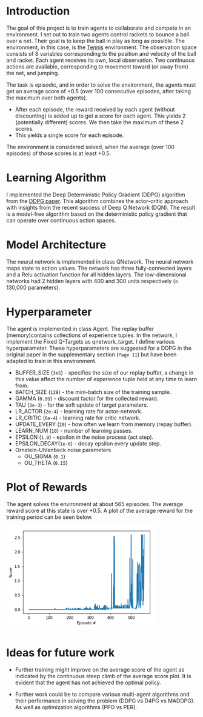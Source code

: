 # Introduction
The goal of this project is to train agents to collaborate and compete in an environment. I set out to train two agents control rackets to bounce a ball over a net. Their goal is to keep the ball in play as long as possible. The environment, in this case, is the [Tennis](https://github.com/Unity-Technologies/ml-agents/blob/master/docs/Learning-Environment-Examples.md#tennis) environment. The observation space consists of 8 variables corresponding to the position and velocity of the ball and racket. Each agent receives its own, local observation. Two continuous actions are available, corresponding to movement toward (or away from) the net, and jumping. 

The task is episodic, and in order to solve the environment, the agents must get an average score of +0.5 (over 100 consecutive episodes, after taking the maximum over both agents).
* After each episode, the reward received by each agent (without discounting) is added up to get a score for each agent. This yields 2 (potentially different) scores. We then take the maximum of these 2 scores.
* This yields a single score for each episode.

The environment is considered solved, when the average (over 100 episodes) of those scores is at least +0.5.


# Learning Algorithm
I implemented the Deep Deterministic Policy Gradient (DDPG) algorithm from the [DDPG paper](https://arxiv.org/abs/1509.02971). This algorithm combines the actor-critic approach with insights from the recent success of Deep Q Network (DQN). The result is a model-free algorithm based on the deterministic policy gradient that can operate over continuous action spaces.

# Model Architecture
The neural network is implemented in class QNetwork. The neural network maps state to action values. The network has three fully-connected layers and a Relu activation function for all hidden layers. The low-dimensional networks had 2 hidden layers with 400 and 300 units respectively (≈ 130,000 parameters).


# Hyperparameter

The agent is implemented in class Agent. The replay buffer (memory)contains collections of experience tuples. In the network, I implement the Fixed Q-Targets as qnetwork_target. I define various hyperparameter. These hyperparameters are suggested for a DDPG in the original paper in the supplementary section (`Page 11`) but have been adapted to train in this environment.

* BUFFER_SIZE (`3e5`) - specifies the size of our replay buffer, a change in this value affect the number of experience tuple held at any time to learn from.
* BATCH_SIZE (`128`) - the mini-batch size of the training sample. 
* GAMMA (`0.99`) - discount factor for the collected reward.
* TAU (`3e-3`) - for the soft update of target parameters.
* LR_ACTOR (`2e-4`) - learning rate for actor-network.
* LR_CRITIC (`6e-4`) - learning rate for critic network.
* UPDATE_EVERY (`20`) - how often we learn from memory (repay buffer).
* LEARN_NUM  (`10`) - number of learning passes.
* EPSILON (`1.0`) - epsilon in the noise process (act step).
* EPSILON_DECAY(`1e-6`) - decay epsilon every update step.
* Ornstein-Uhlenbeck noise parameters
    * OU_SIGMA (`0.1`)
    * OU_THETA (`0.15`) 


# Plot of Rewards
The agent solves the environment at about 565 episodes. The average reward score at this state is over +0.5. A plot of the average reward for the training period can be seen below.

![plot of average reward over time](assets/rewardplot.png "Average Agent Reward Over Time")

# Ideas for future work
* Further training might improve on the average score of the agent as indicated by the continuous steep climb of the average score plot. It is evident that the agent has not achieved the optimal policy.

* Further work could be to compare various multi-agent algorithms and their performance in solving the problem (DDPG vs D4PG vs MADDPG). As well as optimization algorithms (PPO vs PER).